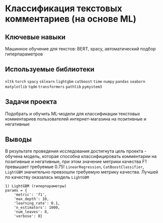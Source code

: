 # Классификация текстовых комментариев (на основе ML)

## Ключевые навыки
Машинное обучение для текстов: BERT, spacy, автоматический подбор гиперпараметров

## Используемые библиотеки
`nltk` `torch` `spacy` `sklearn` `lightgbm` `catboost` `time` `numpy` `pandas` `seaborn` `matplotlib` `tqdm` `transformers` `pathlib` `pymystem3`

## Задачи проекта
Подобрать и обучить ML-модели для классификации текстовых комментариев пользователей интернет-магазина на позитивные и негативные

## Выводы
В результате проведения исследования достигнута цель проекта - обучена модель, которая способна классифицировать комментарии на позитивные и негативные, при этом значение метрики качества F1 превышает требуемые 0.75! `LinearRegression`, `CatBoostClassifier`, `LightGBM` значительно превзошли требуемую метрику качества. Лучшей по качеству оказалась модель `LightGBM`
    
    1) LightGBM (гиперпараметры)
    params = {
        'metric': 'f1',
        'max_depth': 10, 
        'learning_rate': 0.1,
        'n_estimators': 1000,
        'num_leaves': 8,
        'verbose': 0}
